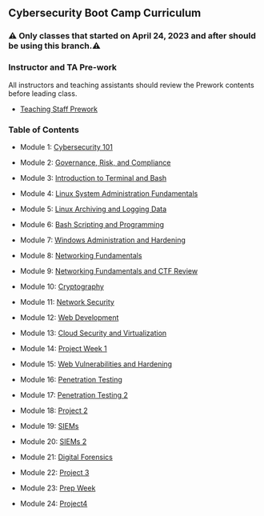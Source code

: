##  Cybersecurity Boot Camp Curriculum

### ⚠️ Only classes that started on April 24, 2023 and after should be using this branch.⚠️


### Instructor and TA Pre-work

All instructors and teaching assistants should review the Prework contents before leading class. 

- [Teaching Staff Prework](00-Teaching-Staff-Prework)
  

### Table of Contents 


- Module 1: [Cybersecurity 101](1-Lesson-Plans/01-Cybersecurity-101)


- Module 2: [Governance, Risk, and Compliance](1-Lesson-Plans/02-GRC)

- Module 3: [Introduction to Terminal and Bash](1-Lesson-Plans/03-Terminal-and-Bash)


- Module 4: [Linux System Administration Fundamentals](1-Lesson-Plans/04-Linux-SysAdmin-Fundamentals)


- Module 5: [Linux Archiving and Logging Data](1-Lesson-Plans/05-Archiving-and-Logging-Data)

- Module 6: [Bash Scripting and Programming](1-Lesson-Plans/06-Bash-Scripting-and-Programming)

- Module 7: [Windows Administration and Hardening](1-Lesson-Plans/07-Windows-Administration-and-Hardening)

- Module 8: [Networking Fundamentals](1-Lesson-Plans/08-Networking-Fundamentals)


- Module 9: [Networking Fundamentals and CTF Review](1-Lesson-Plans/09-Networking-Fundamentals-II-and-CTF-Review)


- Module 10: [Cryptography](1-Lesson-Plans/10-Cryptography)

- Module 11: [Network Security](1-Lesson-Plans/11-Network-Security)


- Module 12: [Web Development](1-Lesson-Plans/12-Web-Development)


- Module 13: [Cloud Security and Virtualization](1-Lesson-Plans/13-Cloud-Security)


- Module 14: [Project Week 1](1-Lesson-Plans/14-Project-1)


- Module 15: [Web Vulnerabilities and Hardening](1-Lesson-Plans/15-Web-Vulnerabilities-and-Hardening)


- Module 16: [Penetration Testing](1-Lesson-Plans/16-Pentesting-1)


- Module 17: [Penetration Testing 2](1-Lesson-Plans/16-Pentesting-2)


- Module 18: [Project 2](1-Lesson-Plans/18-Project-2/)


- Module 19: [SIEMs](1-Lesson-Plans/19-SIEMs)


- Module 20: [SIEMs 2](1-Lesson-Plans/20-SIEMs-2)


- Module 21: [Digital Forensics](1-Lesson-Plans/21-Digital-Forensics)


- Module 22: [Project 3](1-Lesson-Plans/22-Project-3)


- Module 23: [Prep Week](1-Lesson-Plans/23-Prep-Week)


- Module 24: [Project4](1-Lesson-Plans/24-Project-4)
